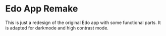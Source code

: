 # Edo App Remake
This is just a redesign of the original Edo app with some functional parts. 
It is adapted for darkmode and high contrast mode.
